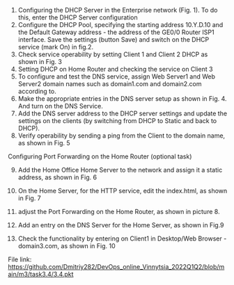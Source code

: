1. Configuring the DHCP Server in the Enterprise network (Fig. 1). To do this, enter the DHCP Server configuration
2. Configure the DHCP Pool, specifying the starting address 10.Y.D.10 and the Default Gateway address - the address of the GE0/0 Router ISP1 interface. Save the settings (button Save) and switch on the DHCP service (mark On) in fig.2.
3. Check service operability by setting Client 1 and Client 2 DHCP as shown in Fig. 3
4. Setting DHCP on Home Router and checking the service on Client 3
5. To configure and test the DNS service, assign Web Server1 and Web Server2 domain names such as domain1.com and domain2.com according to.
6. Make the appropriate entries in the DNS server setup as shown in Fig. 4. And turn on the DNS Service.
7. Add the DNS server address to the DHCP server settings and update the settings on the clients (by switching from DHCP to Static and back to DHCP).
8. Verify operability by sending a ping from the Client to the domain name, as shown in Fig. 5

Configuring Port Forwarding on the Home Router (optional task)

9. Add the Home Office Home Server to the network and assign it a static address, as shown in Fig. 6

10. On the Home Server, for the HTTP service, edit the index.html, as shown in Fig. 7

11. adjust the Port Forwarding on the Home Router, as shown in picture 8.

12. Add an entry on the DNS Server for the Home Server, as shown in Fig.9

13. Check the functionality by entering on Client1 in Desktop/Web Browser - domain3.com, as shown in Fig. 10

File link: https://github.com/Dmitriy282/DevOps_online_Vinnytsia_2022Q1Q2/blob/main/m3/task3.4/3.4.pkt
